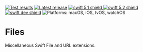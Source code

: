 [comment]: <> (Header Generated by ActionStatus 1.0.1 - 230)

[![Test results][tests shield]][actions] [![Latest release][release shield]][releases] [![swift 5.1 shield] ![swift 5.2 shield] ![swift dev shield]][swift] ![Platforms: macOS, iOS, tvOS, watchOS][platforms shield]

[release shield]: https://img.shields.io/github/v/release/elegantchaos/Files
[platforms shield]: https://img.shields.io/badge/platforms-macOS_iOS_tvOS_watchOS-lightgrey.svg?style=flat "macOS, iOS, tvOS, watchOS"
[tests shield]: https://github.com/elegantchaos/Files/workflows/Tests/badge.svg
[swift 5.1 shield]: https://img.shields.io/badge/swift-5.1-F05138.svg "Swift 5.1"
[swift 5.2 shield]: https://img.shields.io/badge/swift-5.2-F05138.svg "Swift 5.2"
[swift dev shield]: https://img.shields.io/badge/swift-dev-F05138.svg "Swift dev"

[swift]: https://swift.org
[releases]: https://github.com/elegantchaos/Files/releases
[actions]: https://github.com/elegantchaos/Files/actions

[comment]: <> (End of ActionStatus Header)

# Files

Miscellaneous Swift File and URL extensions.
